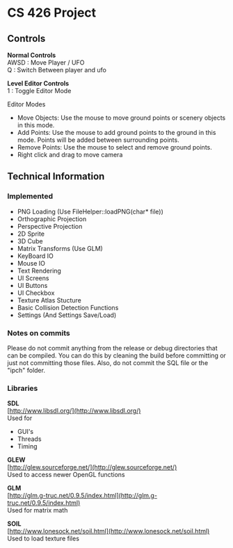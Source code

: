 CS 426 Project
==============


Controls
--------

**Normal Controls**  
AWSD : Move Player / UFO  
Q : Switch Between player and ufo   

**Level Editor Controls**  
1 : Toggle Editor Mode  

Editor Modes  
- Move Objects: Use the mouse to move ground points or scenery objects in this mode.  
- Add Points: Use the mouse to add ground points to the ground in this mode. Points will be added between surrounding points.  
- Remove Points: Use the mouse to select and remove ground points.  
- Right click and drag to move camera  

Technical Information
---------------------

### Implemented  

* PNG Loading (Use FileHelper::loadPNG(char* file))
* Orthographic Projection 
* Perspective Projection
* 2D Sprite
* 3D Cube
* Matrix Transforms (Use GLM) 
* KeyBoard IO
* Mouse IO
* Text Rendering 
* UI Screens
* UI Buttons 
* UI Checkbox
* Texture Atlas Stucture
* Basic Collision Detection Functions 
* Settings (And Settings Save/Load) 

### Notes on commits

Please do not commit anything from the release or debug directories that can be compiled. You can do this by cleaning the build before committing or just not committing those files. Also, do not commit the SQL file or the "ipch" folder.

### Libraries

**SDL**  
[http://www.libsdl.org/](http://www.libsdl.org/)  
Used for 
- GUI's   
- Threads  
- Timing  

**GLEW**   
[http://glew.sourceforge.net/](http://glew.sourceforge.net/)  
Used to access newer OpenGL functions
 
**GLM**  
[http://glm.g-truc.net/0.9.5/index.html](http://glm.g-truc.net/0.9.5/index.html)  
Used for matrix math

**SOIL**  
[http://www.lonesock.net/soil.html](http://www.lonesock.net/soil.html)  
Used to load texture files 